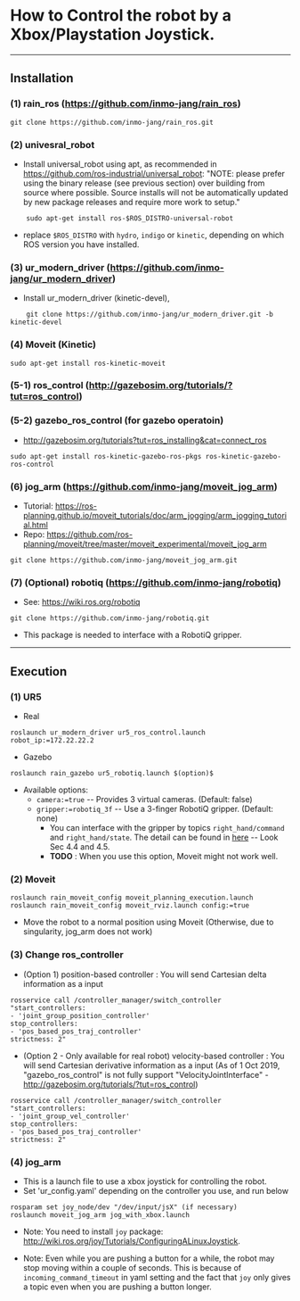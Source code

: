 # How to Control the robot by a Xbox/Playstation Joystick. 

------------------------

## Installation

### (1) rain_ros (https://github.com/inmo-jang/rain_ros)
```
git clone https://github.com/inmo-jang/rain_ros.git
```

### (2) univesral_robot
- Install universal_robot using apt, as recommended in https://github.com/ros-industrial/universal_robot: 
       "NOTE: please prefer using the binary release (see previous section) over building from source where possible. Source installs will not be automatically updated by new package releases and require more work to setup."

```
    sudo apt-get install ros-$ROS_DISTRO-universal-robot
```

- replace `$ROS_DISTRO` with `hydro`, `indigo` or `kinetic`, depending on which ROS version you have installed.



### (3) ur_modern_driver (https://github.com/inmo-jang/ur_modern_driver)

- Install ur_modern_driver (kinetic-devel), 

```
    git clone https://github.com/inmo-jang/ur_modern_driver.git -b kinetic-devel
```   

### (4) Moveit (Kinetic)

```
sudo apt-get install ros-kinetic-moveit
```

### (5-1) ros_control (http://gazebosim.org/tutorials/?tut=ros_control)


### (5-2) gazebo_ros_control (for gazebo operatoin) 

- http://gazebosim.org/tutorials?tut=ros_installing&cat=connect_ros

```
sudo apt-get install ros-kinetic-gazebo-ros-pkgs ros-kinetic-gazebo-ros-control
```

### (6) jog_arm (https://github.com/inmo-jang/moveit_jog_arm)

- Tutorial: https://ros-planning.github.io/moveit_tutorials/doc/arm_jogging/arm_jogging_tutorial.html
- Repo: https://github.com/ros-planning/moveit/tree/master/moveit_experimental/moveit_jog_arm

```
git clone https://github.com/inmo-jang/moveit_jog_arm.git
```


### (7) (Optional) robotiq (https://github.com/inmo-jang/robotiq)

- See: https://wiki.ros.org/robotiq
``` 
git clone https://github.com/inmo-jang/robotiq.git
```

- This package is needed to interface with a RobotiQ gripper. 

------------------------

## Execution

### (1) UR5 

- Real
```
roslaunch ur_modern_driver ur5_ros_control.launch robot_ip:=172.22.22.2
```

- Gazebo

```
roslaunch rain_gazebo ur5_robotiq.launch $(option)$
```
   
   - Available options: 
      - `camera:=true` -- Provides 3 virtual cameras. (Default: false) 
      - `gripper:=robotiq_3f` -- Use a 3-finger RobotiQ gripper. (Default: none) 
         - You can interface with the gripper by topics `right_hand/command` and `right_hand/state`. The detail can be found in [here](https://assets.robotiq.com/website-assets/support_documents/document/3-Finger_PDF_20190221.pdf) -- Look Sec 4.4 and 4.5. 
         - **TODO** : When you use this option, Moveit might not work well. 
      

### (2) Moveit

```
roslaunch rain_moveit_config moveit_planning_execution.launch
roslaunch rain_moveit_config moveit_rviz.launch config:=true
```

- Move the robot to a normal position using Moveit (Otherwise, due to singularity, jog_arm does not work)


### (3) Change ros_controller

* (Option 1) position-based controller : You will send Cartesian delta information as a input
```
rosservice call /controller_manager/switch_controller "start_controllers:
- 'joint_group_position_controller'
stop_controllers:
- 'pos_based_pos_traj_controller'
strictness: 2"
```

* (Option 2 - Only available for real robot) velocity-based controller : You will send Cartesian derivative information as a input (As of 1 Oct 2019, "gazebo_ros_control" is not fully support "VelocityJointInterface" - http://gazebosim.org/tutorials/?tut=ros_control)

```
rosservice call /controller_manager/switch_controller "start_controllers:
- 'joint_group_vel_controller'
stop_controllers:
- 'pos_based_pos_traj_controller'
strictness: 2"
```

### (4) jog_arm

- This is a launch file to use a xbox joystick for controlling the robot. 
- Set 'ur_config.yaml' depending on the controller you use, and run below 

```
rosparam set joy_node/dev "/dev/input/jsX" (if necessary)
roslaunch moveit_jog_arm jog_with_xbox.launch
```

- Note: You need to install `joy` package: http://wiki.ros.org/joy/Tutorials/ConfiguringALinuxJoystick. 

- Note: Even while you are pushing a button for a while, the robot may stop moving within a couple of seconds. This is because of ``incoming_command_timeout`` in yaml setting and the fact that `joy` only gives a topic even when you are pushing a button longer. 



